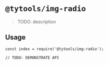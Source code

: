 # `@tytools/img-radio`

> TODO: description

## Usage

```
const index = require('@tytools/img-radio');

// TODO: DEMONSTRATE API
```
